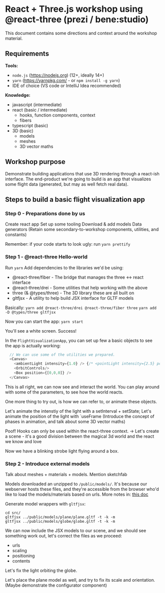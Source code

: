 # React + Three.js workshop using @react-three (prezi / bene:studio) 

This document contains some directions and context around the workshop material.

## Requirements
**Tools:**
 - `node.js` (https://nodejs.org) (12+, ideally 14+)
 - `yarn` (https://yarnpkg.com/ - or `npm install -g yarn`)
 - IDE of choice (VS code or IntelliJ Idea recommended)

**Knowledge:**
 - javascript (intermediate)
 - react (basic / intermediate)
   - hooks, function components, context
   - fibers
 - typescript (basic)
 - 3D (basic)
   - models
   - meshes
   - 3D vector maths

## Workshop purpose
Demonstrate building applications that use 3D rendering through a react-ish interface.
The end-product we're going to build is an app that visualizes some flight data (generated, but may as well fetch real data).

<insert final demo link>

## Steps to build a basic flight visualization app

### Step 0 - Preparations done by us
Create react app
Set up some tooling
Download & add models
Data generators
(Retain some secondary-to-workshop components, utilities, and constants)

Remember: if your code starts to look ugly: run `yarn prettify`

### Step 1 - @react-three Hello-world
Run `yarn`
Add dependencies to the libraries we'd be using:
 - @react-three/fiber - The bridge that manages the three <-> react interface
 - @react-three/drei - Some utilities that help working with the above
 - three (& @types/three) - The 3D library these are all built on
 - gltfjsx - A utility to help build JSX interface for GLTF models

Basically:
`yarn add @react-three/drei @react-three/fiber three`
`yarn add -D @types/three gltfjsx`

Now you can start the app:
`yarn start`

You'll see a white screen. Success!

In the `FlightVisualizationApp`, you can set up few a basic objects to see the app is actually working:
```typescript jsx
  // We can use some of the utilities we prepared.
  <Canvas>
    <ambientLight intensity={1.0} /> {/* <pointLight intensity={2.5} position={[2,2,2]} />  */}
    <OrbitControls/>
    <Box position={[0,0,0]} />
  </Canvas>
```

This is all right, we can now see and interact the world. You can play around with some of the parameters, to see how the world reacts.

One more thing to try out, is how we can refer to, or animate these objects.

Let's animate the intenstiy of the light with a setInterval + setState;
Let's animate the position of the light with `useFrame
(Introduce the concept of phases in animation, and talk about some 3D vector maths)

Poof! Hooks can only be used within the react-three context.
-> Let's create a scene - it's a good division between the magical 3d world and the react we know and love

Now we have a blinking strobe light flying around a box.

### Step 2 - Introduce external models
Talk about meshes + materials + models.
Mention sketchfab

Models downloaded an unzipped to `/public/models/`. 
It's because our webserver hosts these files, and they're accessible from the browser who'd like to load the models/materials based on urls.
More notes in: [this doc](/public/importing-a-new-model.md)

Generate model wrappers with `gltfjsx`:
```shell
cd src/
gltfjsx ../public/models/plane/plane.gltf -t -k -m
gltfjsx ../public/models/globe/globe.gltf -t -k -m
```

We can now include the JSX models to our scene, and we should see something work out, let's correct the files as we proceed:
 - urls
 - scaling
 - positioning
 - contents

Let's fix the light orbiting the globe.

Let's place the plane model as well, and try to fix its scale and orientation.
(Maybe demonstrate the configurator component)
